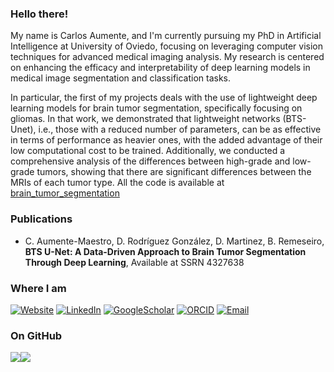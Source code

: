 ### Hello there!


My name is Carlos Aumente, and I'm currently pursuing my PhD in Artificial Intelligence at University of Oviedo, focusing on leveraging computer vision techniques for advanced medical imaging analysis. My research is centered on enhancing the efficacy and interpretability of deep learning models in medical image segmentation and classification tasks.

In particular, the first of my projects deals with the use of lightweight deep learning models for brain tumor segmentation, specifically focusing on gliomas. In that work, we demonstrated that lightweight networks (BTS-Unet), i.e., those with a reduced number of parameters, can be as effective in terms of performance as heavier ones, with the added advantage of their low computational cost to be trained. Additionally, we conducted a comprehensive analysis of the differences between high-grade and low-grade tumors, showing that there are significant differences between the MRIs of each tumor type. All the code is available at [brain_tumor_segmentation](https://github.com/caumente/brain_tumor_segmentation)


### Publications

- C. Aumente-Maestro, D. Rodríguez González, D. Martinez, B. Remeseiro, **BTS U-Net: A Data-Driven Approach to Brain Tumor Segmentation Through Deep Learning**, Available at SSRN 4327638


### Where I am

<p><a href="http://www.caumente.github.io" target="_blank"><img alt="Website" src="https://img.shields.io/badge/website-000000?style=for-the-badge&logo=About.me&logoColor=white "/></a>
<a href="https://www.linkedin.com/in/caumente/" target="_blank"><img alt="LinkedIn" src="https://img.shields.io/badge/linkedin-%230077B5.svg?&style=for-the-badge&logo=linkedin&logoColor=white" /></a>
<a href="https://scholar.google.es/citations?user=pGHSxGMAAAAJ" target="_blank"><img alt="GoogleScholar" src="https://img.shields.io/badge/Google_Scholar-4285F4?style=for-the-badge&logo=google-scholar&logoColor=white "/></a>
<a href="https://orcid.org/0000-0002-3710-3308" target="_blank"><img alt="ORCID" src="https://img.shields.io/badge/orcid-A6CE39?style=for-the-badge&logo=orcid&logoColor=white "/></a>
<a href="mailto:uo297103@uniovi.es" target="_blank"><img alt="Email" src="https://img.shields.io/badge/Microsoft_Outlook-0078D4?style=for-the-badge&logo=microsoft-outlook&logoColor=white "/></a>
</p>


### On GitHub
<div style="display: flex;">
  <img src="https://github-readme-stats.vercel.app/api/top-langs/?username=caumente&show_icons=true&theme=shadow_red&layout=compact"/>
  <img src="https://streak-stats.demolab.com/?user=caumente&theme=shadow_red"/>
</div>

